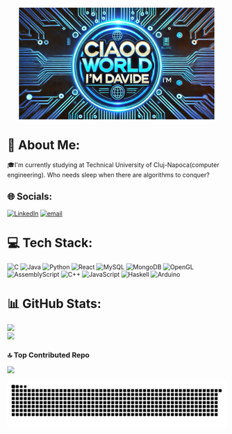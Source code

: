 <p align="center">
  <img src="logo.png" alt="Ciaoo World I'm Davide" width="450">
</p>

# 💫 About Me:

🎓I'm currently studying at Technical University of Cluj-Napoca(computer engineering). Who needs sleep when there are algorithms to conquer?

## 🌐 Socials:

[![LinkedIn](https://img.shields.io/badge/LinkedIn-%230077B5.svg?logo=linkedin&logoColor=white)](https://linkedin.com/in/davide-andrei-muresan-661b68334/) [![email](https://img.shields.io/badge/Email-D14836?logo=gmail&logoColor=white)](mailto:davide.muresan2003@yahoo.com)

# 💻 Tech Stack:

![C](https://img.shields.io/badge/c-%2300599C.svg?style=for-the-badge&logo=c&logoColor=white) ![Java](https://img.shields.io/badge/java-%23ED8B00.svg?style=for-the-badge&logo=openjdk&logoColor=white) ![Python](https://img.shields.io/badge/python-3670A0?style=for-the-badge&logo=python&logoColor=ffdd54) ![React](https://img.shields.io/badge/react-%2320232a.svg?style=for-the-badge&logo=react&logoColor=%2361DAFB) ![MySQL](https://img.shields.io/badge/mysql-4479A1.svg?style=for-the-badge&logo=mysql&logoColor=white) ![MongoDB](https://img.shields.io/badge/MongoDB-%234ea94b.svg?style=for-the-badge&logo=mongodb&logoColor=white) ![OpenGL](https://img.shields.io/badge/OpenGL-white?logo=OpenGL&style=for-the-badge) ![AssemblyScript](https://img.shields.io/badge/assembly%20script-%23000000.svg?style=for-the-badge&logo=assemblyscript&logoColor=white) ![C++](https://img.shields.io/badge/c++-%2300599C.svg?style=for-the-badge&logo=c%2B%2B&logoColor=white) ![JavaScript](https://img.shields.io/badge/javascript-%23323330.svg?style=for-the-badge&logo=javascript&logoColor=%23F7DF1E) ![Haskell](https://img.shields.io/badge/Haskell-5e5086?style=for-the-badge&logo=haskell&logoColor=white) ![Arduino](https://img.shields.io/badge/-Arduino-00979D?style=for-the-badge&logo=Arduino&logoColor=white)

# 📊 GitHub Stats:

![](https://nirzak-streak-stats.vercel.app/?user=davideboss2003&theme=cobalt&hide_border=false)<br/>
![](https://github-readme-stats.vercel.app/api/top-langs/?username=davideboss2003&theme=cobalt&hide_border=false&include_all_commits=true&count_private=false&layout=compact)

### 🔝 Top Contributed Repo

![](https://github-contributor-stats.vercel.app/api?username=davideboss2003&limit=5&theme=dark&combine_all_yearly_contributions=true)

<picture>
  <source media="(prefers-color-scheme: dark)" srcset="https://raw.githubusercontent.com/davideboss2003/davideboss2003/output/github-snake-dark.svg" />
  <source media="(prefers-color-scheme: light)" srcset="https://raw.githubusercontent.com/davideboss2003/davideboss2003/output/github-snake.svg" />
  <img alt="github-snake" src="https://raw.githubusercontent.com/davideboss2003/davideboss2003/output/github-snake.svg" />
</picture>
